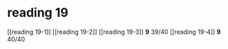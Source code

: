 # reading 19

[[reading 19-1]]
[[reading 19-2]]
[[reading 19-3]] **9** 39/40
[[reading 19-4]] **9** 40/40
